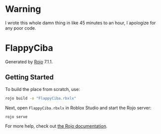 # Warning
I wrote this whole damn thing in like 45 minutes to an hour, I apologize for any poor code.

# FlappyCiba
Generated by [Rojo](https://github.com/rojo-rbx/rojo) 7.1.1.

## Getting Started
To build the place from scratch, use:

```bash
rojo build -o "FlappyCiba.rbxlx"
```

Next, open `FlappyCiba.rbxlx` in Roblox Studio and start the Rojo server:

```bash
rojo serve
```

For more help, check out [the Rojo documentation](https://rojo.space/docs).
